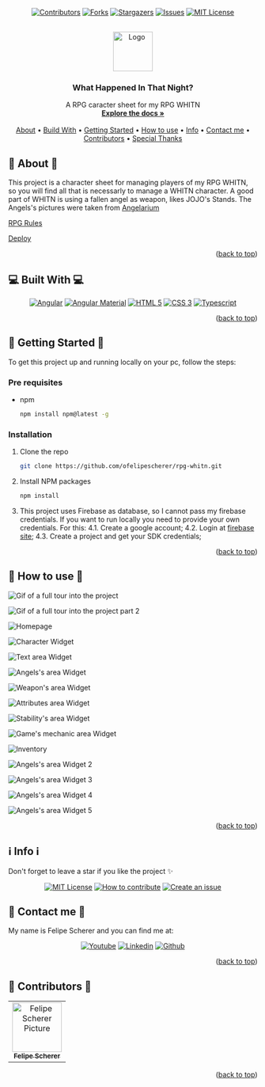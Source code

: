 <a name="readme-top"></a>

<div align="center">

[![Contributors][contributors-shield]][contributors-url]
[![Forks][forks-shield]][forks-url]
[![Stargazers][stars-shield]][stars-url]
[![Issues][issues-shield]][issues-url]
[![MIT License][license-shield]][license-url]

  <br />
  <a href="https://github.com/ofelipescherer/rpg-whitn">
    <img src="https://github.com/ofelipescherer/rpg-whitn/assets/62115215/453c3d2c-0337-4baf-a705-da2b3ae72bbc" alt="Logo" width="80" height="80">
  </a>

<h3 align="center">What Happened In That Night?</h3>

<p align="center">

A RPG caracter sheet for my RPG WHITN
<br />
<a href="https://github.com/ofelipescherer/rpg-whitn"><strong>Explore the docs »</strong></a>
<br />
<br />
<a href="#about">About</a>
•
<a href="#stack">Build With</a>
•
<a href="#install">Getting Started</a>
•
<a href="#usage">How to use</a>
•
<a href="#info">Info</a>
•
<a href="#contact">Contact me</a>
•
<a href="#contributors">Contributors</a>
•
<a href="#special-thanks">Special Thanks</a>

</p>
</div>

<!-- **********************🐲About🐲********************** -->

<a name="about"></a>

## 💬 About 💬

This project is a character sheet for managing players of my RPG WHITN, so you will find all that is necessarly to manage a WHITN character.
A good part of WHITN is using a fallen angel as weapon, likes JOJO's Stands. The Angels's pictures were taken from [Angelarium](https://www.angelarium.net)

[RPG Rules](/rules/rules.pdf)

[Deploy](https://ofelipescherer.github.io/rpg-whitn)

<p align="right">(<a href="#readme-top">back to top</a>)</p>

<!-- **********************🐲Built With🐲********************** -->

<a name="stack"></a>

## 💻 Built With 💻

<div align="center">

[![Angular][angular]][angular-url]
[![Angular Material][angular-material]][angular-material-url]
[![HTML 5][html 5]][html-url]
[![CSS 3][css 3]][css-url]
[![Typescript][typescript]][typescript-url]

</div>

<p align="right">(<a href="#readme-top">back to top</a>)</p>

<!-- **********************🐲Getting Started🐲********************** -->

<a name="install"></a>

## 🚂 Getting Started 🚂

To get this project up and running locally on your pc, follow the steps:

### Pre requisites

- npm
  ```sh
  npm install npm@latest -g
  ```

### Installation

1. Clone the repo
   ```sh
   git clone https://github.com/ofelipescherer/rpg-whitn.git
   ```

2. Install NPM packages
   ```sh
   npm install
   ```

4. This project uses Firebase as database, so I cannot pass my firebase credentials. If you want to run locally you need to provide your own credentials. For this:
   4.1. Create a google account;
   4.2. Login at [firebase site](https://firebase.google.com);
   4.3. Create a project and get your SDK credentials;

<p align="right">(<a href="#readme-top">back to top</a>)</p>

<!-- **********************🐲How to use🐲********************** -->

<a name="usage"></a>

## 🙋 How to use 🙋

![Gif of a full tour into the project](https://user-images.githubusercontent.com/62115215/235560838-44cdf092-ece2-4910-a7c2-00f99a20cf2f.gif)

![Gif of a full tour into the project part 2](https://user-images.githubusercontent.com/62115215/235560846-60f56571-fe1b-4960-9758-2d4068726ce1.gif)

![Homepage](https://user-images.githubusercontent.com/62115215/235560853-acec2df8-9c0e-4a00-87e3-1c40f1129bd6.png)

![Character Widget](https://user-images.githubusercontent.com/62115215/235560845-37df8fad-5b88-4c1a-a5e0-764854e65ea0.png)

![Text area Widget](https://user-images.githubusercontent.com/62115215/235560851-f41d9c15-9d63-4750-b806-2e71b590ea0d.png)

![Angels's area Widget](https://user-images.githubusercontent.com/62115215/235560852-d7a2a5de-7d8e-4a15-96e0-6eab2d6132d4.png)

![Weapon's area Widget](https://user-images.githubusercontent.com/62115215/235560867-bfcbc6dd-ae69-4980-90ba-ae517a6b5ce3.png)

![Attributes area Widget](https://user-images.githubusercontent.com/62115215/235560899-a1b237d6-9c45-4203-bd39-3f7b0f5a27fb.png)

![Stability's area Widget](https://user-images.githubusercontent.com/62115215/235560870-f96a6f19-d3e5-43df-8db9-d58ec76b1f80.png)

![Game's mechanic area Widget](https://user-images.githubusercontent.com/62115215/235560905-c2ae7ba6-76c2-4c0a-b2e9-5cff62a2123d.png)

![Inventory](https://user-images.githubusercontent.com/62115215/235560871-d822d666-ccd2-45e2-8d2e-380a24b4697d.png)

![Angels's area Widget 2](https://user-images.githubusercontent.com/62115215/235560872-18458c26-17d1-4205-98ff-20a9e7724e13.png)

![Angels's area Widget 3](https://user-images.githubusercontent.com/62115215/235560879-61e4b88d-1061-4975-9403-b7d2c08d68fb.png)

![Angels's area Widget 4](https://user-images.githubusercontent.com/62115215/235560882-bcbc11b6-7fbd-441b-af60-1fb1bd688d59.png)

![Angels's area Widget 5](https://user-images.githubusercontent.com/62115215/235560883-f29c0bed-72a1-4544-acaf-86a5ba4c6e94.png)


<p align="right">(<a href="#readme-top">back to top</a>)</p>

<!-- **********************🐲Info🐲********************** -->

<a name="info"></a>

## :information_source: Info :information_source:

Don't forget to leave a star if you like the project ✨

<div align="center">

[![MIT License][license-shield]][license-url]
[![How to contribute][info-contribute-shield]][info-contribute-url]
[![Create an issue][info-issues-shield]][info-issues-url]

</div>

<!-- **********************🐲Contact Me🐲********************** -->

<a name="contact"></a>

## 💬 Contact me 💬

My name is Felipe Scherer and you can find me at:

<div align="center">

[![Youtube][youtube-shield]][youtube-url]
[![Linkedin][linkedin-shield]][linkedin-url]
[![Github][github-shield]][github-url]

</div>

<p align="right">(<a href="#readme-top">back to top</a>)</p>

<!-- **********************🐲Contributors🐲********************** -->

<a name="contributors"></a>

## 🤗 Contributors 🤗

<table>
  <tr>
    <td align="center">
      <a href="https://github.com/ofelipescherer">
        <img src="https://avatars.githubusercontent.com/u/62115215" width="100px;" alt="Felipe Scherer Picture"/><br>
        <sub>
          <b>Felipe Scherer</b>
        </sub>
      </a>
    </td>
  </tr>
</table>

<p align="right">(<a href="#readme-top">back to top</a>)</p>

<!-- Badges and Badges Link -->

[contributors-shield]: https://img.shields.io/github/contributors/ofelipescherer/project-studies.svg?style=for-the-badge
[contributors-url]: https://github.com/ofelipescherer/project-studies/graphs/contributors
[forks-shield]: https://img.shields.io/github/forks/ofelipescherer/project-studies.svg?style=for-the-badge
[forks-url]: https://github.com/ofelipescherer/project-studies/network/members
[stars-shield]: https://img.shields.io/github/stars/ofelipescherer/project-studies.svg?style=for-the-badge
[stars-url]: https://github.com/ofelipescherer/project-studies/stargazers
[issues-shield]: https://img.shields.io/github/issues/ofelipescherer/project-studies.svg?style=for-the-badge
[issues-url]: https://github.com/ofelipescherer/project-studies/issues
[license-shield]: https://img.shields.io/github/license/ofelipescherer/project-studies.svg?style=for-the-badge
[license-url]: https://github.com/ofelipescherer/project-studies/blob/master/LICENSE.md
[linkedin-shield]: https://img.shields.io/badge/-LinkedIn-black.svg?style=for-the-badge&logo=linkedin&colorB=0E76A8
[linkedin-url]: https://www.linkedin.com/in/ofelipescherer
[youtube-shield]: https://img.shields.io/badge/YouTube-FF0000?style=for-the-badge&logo=youtube&logoColor=white
[youtube-url]: https://www.youtube.com/channel/UCySqmz_Rohnl53VLoNQsnKg
[github-shield]: https://img.shields.io/badge/Github-000000?style=for-the-badge&logo=github&logoColor=white
[github-url]: https://github.com/ofelipescherer
[angular]: https://img.shields.io/badge/Angular-DD0031?style=for-the-badge&logo=angular&logoColor=white
[angular-url]: https://angular.io
[angular-material]: https://img.shields.io/badge/Material--UI-0081CB?style=for-the-badge&logo=material-ui&logoColor=white
[angular-material-url]: https://material.angular.io
[html 5]: https://img.shields.io/badge/HTML5-E34F26?style=for-the-badge&logo=html5&logoColor=white
[html-url]: https://developer.mozilla.org/en-US/docs/Web/HTML
[css 3]: https://img.shields.io/badge/CSS3-1572B6?style=for-the-badge&logo=css3&logoColor=white
[css-url]: https://developer.mozilla.org/en-US/docs/Web/CSS
[typescript]: https://img.shields.io/badge/TypeScript-007ACC?style=for-the-badge&logo=typescript&logoColor=white
[typescript-url]: https://www.typescriptlang.org
[styled components]: https://img.shields.io/badge/styled--components-DB7093?style=for-the-badge&logo=styled-components&logoColor=white
[styled-components-url]: https://styled-components.com
[info-contribute-shield]: https://img.shields.io/badge/👋-How%20to%20contribute-blue.svg?style=for-the-badge
[info-contribute-url]: https://github.com/ofelipescherer/utils/blob/main/CONTRIBUTING.md
[info-issues-shield]: https://img.shields.io/badge/🐞-How%20to%20create%20an%20issue-blue.svg?style=for-the-badge
[info-issues-url]: https://github.com/ofelipescherer/utils/blob/main/ISSUE.md
